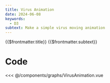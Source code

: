 ```yaml
---
title: Virus Animation
date: 2024-06-08
keywords:
  - D3
subtext: Make a simple virus moving animation 
---
```


<script setup>
  import VirusAnimation from '/components/graphs/VirusAnimation.vue';
</script>

<FigureTitle>{{$frontmatter.title}}</FigureTitle>
<SubtitleHeader>{{$frontmatter.subtext}}</SubtitleHeader>
<D3PlotContainer>
<VirusAnimation/>
</D3PlotContainer>


<div class='py-24 prose dark:prose-dark dark:prose-invert prose-sm text-xs'>

# Code

<<< @/components/graphs/VirusAnimation.vue

</div>